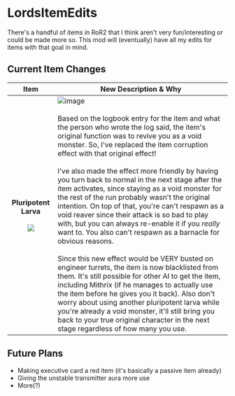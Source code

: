 # LordsItemEdits

There's a handful of items in RoR2 that I think aren't very fun/interesting or could be made more so. This mod will (eventually) have all my edits for items with that goal in mind.

## Current Item Changes

| Item  | New Description & Why |
| :-------------: | ------------- |
| **Pluripotent Larva** <br><br> ![](https://riskofrain2.wiki.gg/images/2/26/Pluripotent_Larva.png?771373) | ![image](https://github.com/user-attachments/assets/57fcb543-a908-4342-aabf-c562f6e8b190) <br><br> Based on the logbook entry for the item and what the person who wrote the log said, the item's original function was to revive you as a void monster. So, I've replaced the item corruption effect with that original effect! <br><br> I've also made the effect more friendly by having you turn back to normal in the next stage after the item activates, since staying as a void monster for the rest of the run probably wasn't the original intention. On top of that,  you're can't respawn as a void reaver since their attack is so bad to play with, but you can always re-enable it if you *really* want to. You also can't respawn as a barnacle for obvious reasons. <br><br> Since this new effect would be VERY busted on engineer turrets, the item is now blacklisted from them. It's still possible for other AI to get the item, including Mithrix (if he manages to actually use the item before he gives you it back). Also don't worry about using another pluripotent larva while you're already a void monster, it'll still bring you back to your true original character in the next stage regardless of how many you use.


## Future Plans
- Making executive card a red item (it's basically a passive item already)
- Giving the unstable transmitter aura more use
- More(?)
